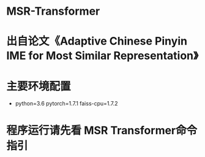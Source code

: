 # MSR-Transformer
# 出自论文《Adaptive Chinese Pinyin IME for Most Similar Representation》

# 主要环境配置
* python=3.6 pytorch=1.7.1 faiss-cpu=1.7.2

# 程序运行请先看 MSR Transformer命令指引
